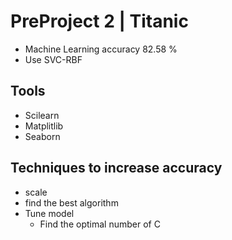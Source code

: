 # PreProject 2 | Titanic

- Machine Learning accuracy 82.58 %
- Use SVC-RBF

## Tools

- Scilearn
- Matplitlib
- Seaborn

## Techniques to increase accuracy

- scale
- find the best algorithm
- Tune model
    - Find the optimal number of C

